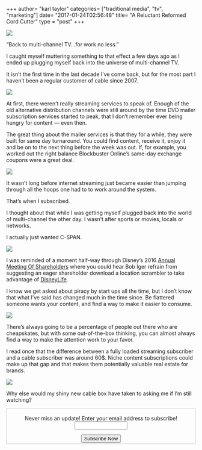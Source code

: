 +++
author= "karl taylor"
categories= ["traditional media", "tv", "marketing"]
date= "2017-01-24T02:56:48"
title= "A Reluctant Reformed Cord Cutter"
type = "post"
+++

  ![](https://raw.githubusercontent.com/karljtaylor/kjt/blog/content/assets/8a42a-19emb9yc4jxafthmvayae0w.png)  


 “Back to multi-channel TV…for work no less.”

 I caught myself muttering something to that effect a few days ago as I ended up plugging myself back into the universe of multi-channel TV.

 It isn’t the first time in the last decade I’ve come back, but for the most part I haven’t been a regular customer of cable since 2007.

  ![](https://raw.githubusercontent.com/karljtaylor/kjt/blog/content/assets/c4ac6-1qqjru4obzln2ehbmtv-mmg.jpeg)  


 At first, there weren’t really streaming services to speak of. Enough of the old alternative distribution channels were still around by the time DVD mailer subscription services started to peak, that I don’t remember ever being hungry for content — even then.

 The great thing about the mailer services is that they for a while, they were built for same day turnaround. You could find content, receive it, enjoy it and be on to the next thing before the week was out. If, for example, you worked out the right balance Blockbuster Online’s same-day exchange coupons were a great deal.

  ![](https://raw.githubusercontent.com/karljtaylor/kjt/blog/content/assets/c6131-10qmku7kmux-ra1wzs8-ntq.jpeg)  


 It wasn’t long before internet streaming just became easier than jumping through all the hoops one had to to work around the system.

 That’s when I subscribed.

 I thought about that while I was getting myself plugged back into the world of multi-channel the other day. I wasn’t after sports or movies, locals or networks.

 I actually just wanted C-SPAN.

  ![](https://raw.githubusercontent.com/karljtaylor/kjt/blog/content/assets/fc910-1m6w3zitihulrbsdxijzudw.jpeg)  


 I was reminded of a moment half-way through Disney’s 2016 [Annual Meeting Of Shareholders](https://thewaltdisneycompany.com/the-walt-disney-companys-2016-annual-meeting-of-shareholders/) where you could hear Bob Iger refrain from suggesting an eager shareholder download a location scrambler to take advantage of [DisneyLife](https://disneylife.com/).

 I know we get asked about piracy by start ups all the time, but I don’t know that what I’ve said has changed much in the time since. Be flattered someone wants your content, and find a way to make it easier to consume.

  ![](https://raw.githubusercontent.com/karljtaylor/kjt/blog/content/assets/2e1fa-1xakq1egjhuaysgtmbi6udw.jpeg)  


 There’s always going to be a percentage of people out there who are cheapskates, but with some out-of-the-box thinking, you can almost always find a way to make the attention work to your favor.

 I read once that the difference between a fully loaded streaming subscriber and a cable subscriber was around 60$. Niche content subscriptions could make up that gap and that makes them potentially valuable real estate for brands.

  ![](https://raw.githubusercontent.com/karljtaylor/kjt/blog/content/assets/c4be5-1lp2vxxsqpa8-198-fuabiw.jpeg)  


 Why else would my shiny new cable box have taken to asking me if I’m still watching?

 <form style="border:1px solid #ccc;padding:3px;text-align: center;" action="https://tinyletter.com/karljtaylor" method="post" target="popupwindow" onsubmit="window.open('https://tinyletter.com/karljtaylor', 'popupwindow', 'scrollbars=yes,width=800,height=600');return true" _lpchecked="1">
     <p style="
      display: flex;
      align-items: center;
      flex-direction: column;
  "><label for="tlemail">Never miss an update! Enter your email address to subscribe!</label>
       <input type="text" name="email" id="tlemail" style="
      width: 140px;
  "></p>
     <input type="hidden" value="1" name="embed"><input type="submit" value="Subscribe Now">
  </form>
